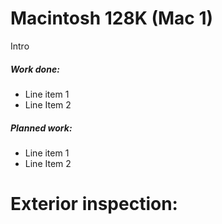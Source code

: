 # Macintosh 128K (Mac 1)

Intro

##### Work done:

* Line item 1
* Line Item 2

##### Planned work:

* Line item 1
* Line Item 2

# Exterior inspection:
